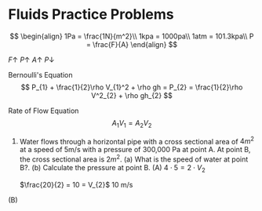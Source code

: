 # Fluids Practice Problems

$$
\begin{align}
1Pa = \frac{1N}{m^2}\\
1kpa = 1000pa\\
1atm = 101.3kpa\\
P  = \frac{F}{A}
\end{align}
$$

$F \uparrow$ $P\uparrow$
$A\uparrow$ $P \downarrow$

Bernoulli's Equation
$$
P_{1} + \frac{1}{2}\rho V_{1}^2 + \rho gh = P_{2} = \frac{1}{2}\rho V^2_{2} + \rho gh_{2}
$$

Rate of Flow Equation
$$
A_{1}V_{1} = A_{2}V_{2}
$$
1. Water flows through a horizontal pipe with a cross sectional area of $4m^2$ at a speed of 5m/s with a pressure of 300,000 Pa at point A. At point B, the cross sectional area is $2m^2$. (a) What is the speed of water at point B?. (b) Calculate the pressure at point B.
(A)
	$4 \cdot 5 = 2 \cdot V_{2}$
	
	$\frac{20}{2} = 10 = V_{2}$
	10 m/s

(B)
	



